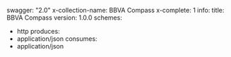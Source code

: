 swagger: "2.0"
x-collection-name: BBVA Compass
x-complete: 1
info:
  title: BBVA Compass
  version: 1.0.0
schemes:
- http
produces:
- application/json
consumes:
- application/json